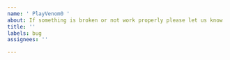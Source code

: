 ```yaml
---
name: ' PlayVenom0 '
about: If something is broken or not work properly please let us know
title: ''
labels: bug
assignees: ''

---
```



